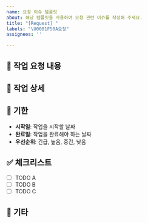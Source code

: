 ```yaml
---
name: 요청 이슈 템플릿
about: 해당 템플릿을 사용하여 요청 관련 이슈를 작성해 주세요.
title: "[Request] "
labels: "\U0001F50A요청"
assignees: ''

---
```


## 📄 작업 요청 내용
<!--- 요청하신 작업의 요약 내용을 작성해 주세요. -->

## 📝 작업 상세
<!--- 작업에 대한 상세 설명을 작성해 주세요. -->

## 📆 기한
<!--- 작업 완료를 원하는 기한이나 우선순위를 명시해 주세요. -->

- **시작일**: 작업을 시작할 날짜
- **완료일**: 작업을 완료해야 하는 날짜
- **우선순위**: 긴급, 높음, 중간, 낮음

## ✅ 체크리스트
- [ ] TODO A
- [ ] TODO B
- [ ] TODO C

## 📍 기타
<!--- 추가적으로 필요한 정보나 특이사항이 있다면 적어주세요. -->
